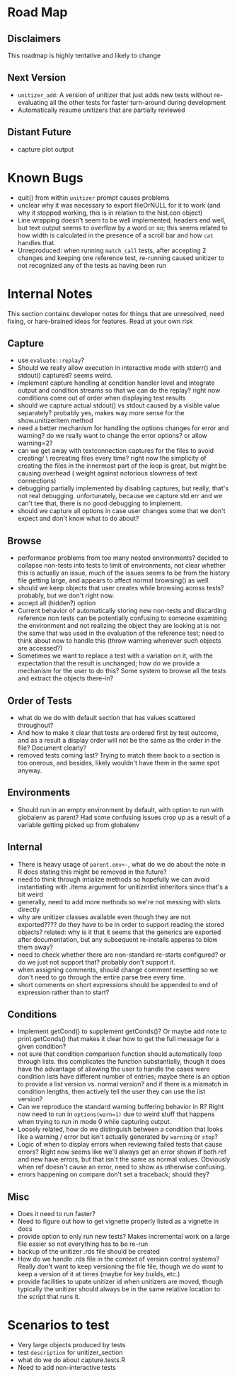# Road Map

## Disclaimers

This roadmap is highly tentative and likely to change

## Next Version

* `unitizer_add`: A version of unitizer that just adds new tests without 
  re-evaluating all the other tests for faster turn-around during development
* Automatically resume unitizers that are partially reviewed

## Distant Future

* capture plot output

# Known Bugs

* quit() from within `unitizer` prompt causes problems
* unclear why it was necessary to export fileOrNULL for it to work (and why
  it stopped working, this is in relation to the hist.con object)
* Line wrapping doesn't seem to be well implemented; headers end well, but
  text output seems to overflow by a word or so; this seems related to how width
  is calculated in the presence of a scroll bar and how `cat` handles that.
* Unreproduced: when running `match_call` tests, after accepting 2 changes and 
  keeping one reference test, re-running caused unitizer to not recognized any of 
  the tests as having been run

# Internal Notes

This section contains developer notes for things that are unresolved, need
fixing, or hare-brained ideas for features.  Read at your own risk

## Capture

* use `evaluate::replay`?
* Should we really allow execution in interactive mode with stderr() and 
  stdout() captured?  seems weird.
* implement capture handling at condition handler level and integrate output 
  and condition streams so that we can do the replay? right now conditions come
  out of order when displaying test results
* should we capture actual stdout() vs stdout caused by a visible
  value separately?  probably yes, makes way more sense for the
  show.unitizeritem method 
* need a better mechanism for handling the options changes for error and 
  warning?  do we really want to change the error options? or allow warning=2? 
* can we get away with textconnection captures for the files to avoid creating/
  \ recreating files every time?  right now the simplicity of creating the files 
  in the innermost part of the loop is great, but might be causing overhead (
  weight against notorious slowness of text connections)
* debugging partially implemented by disabling captures, but really,
  that's not real debugging.  unfortunately, because we capture std.err
  and we can't tee that, there is no good debugging to implement.
* should we capture all options in case user changes some that we don't expect
  and don't know what to do about?

## Browse

* performance problems from too many nested environments? decided 
  to collapse non-tests into tests to limit  of environments, not clear
  whether this is actually an issue, much of the issues seems to be from the
  history file getting large, and appears to affect normal browsing() as well.
* should we keep objects that user creates while browsing across tests?  
  probably, but we don't right now.
* accept all (hidden?) option
* Current behavior of automatically storing new non-tests and discarding 
  reference non tests can be potentially confusing to someone examining the
  environment and not realizing the object they are looking at is not the same
  that was used in the evaluation of the reference test; need to think about
  now to handle this (throw warning whenever such objects are accessed?)
* Sometimes we want to replace a test with a variation on it, with the expectation
  that the result is unchanged; how do we provide a mechanism for the user to
  do this?  Some system to browse all the tests and extract the objects there-in?

## Order of Tests

* what do we do with default section that has values scattered throughout?
* And how to make it clear that tests are ordered first by test outcome, and as
  a result a display order will not be the same as the order in the file?
  Document clearly?
* removed tests coming last?  Trying to match them back to a section is too
  onerous, and besides, likely wouldn't have them in the same spot anyway.

## Environments

* Should run in an empty environment by default, with option to run with 
  globalenv as parent?  Had some confusing issues crop up as a result of a 
  variable getting picked up from globalenv

## Internal

* There is heavy usage of `parent.env<-`, what do we do about the note in R docs
  stating this might be removed in the future?
* need to think through intialize methods so hopefully we can avoid instantiating
  with .items argument for unitizerlist inheritors since that's a bit weird 
* generally, need to add more methods so we're not messing with slots
  directly
* why are unitizer classes available even though they are not exported????
  do they have to be in order to support reading the stored objects?
  related: why is it that it seems that the generics are exported
  after documentation, but any subsequent re-installs apperas to blow them
  away?
* need to check whether there are non-standard re-starts configured?
  or do we just not support that? probably don't support it.
* when assigning comments, should change comment resetting so we don't
  need to go through the entire parse tree every time.
* short comments on short expressions should be appended to end of
  expression rather than to start?

## Conditions

* Implement getCond() to supplement getConds()?  Or maybe add note to 
  print.getConds() that makes it clear how to get the full message for a given
  condition?
* not sure that condition comparison function should automatically loop
  through lists. this complicates the function substantially, though it
  does have the advantage of allowing the user to handle the cases were
  condition lists have different number of entries; maybe there is an option
  to provide a list version vs. normal version? and if there is a mismatch
  in condition lengths, then actively tell the user they can use the
  list version?
* Can we reproduce the standard warning buffering behavior in R?  Right now 
  need to run in `options(warn=1)` due to weird stuff that happens when trying
  to run in mode 0 while capturing output.
* Loosely related, how do we distinguish between a condition that looks like a
  warning / error but isn't actually generated by `warning` or `stop`?
* Logic of when to display errors when reviewing failed tests that cause errors?
  Right now seems like we'll always get an error shown if both ref and new have
  errors, but that isn't the same as normal values.  Obviously when ref doesn't
  cause an error, need to show as otherwise confusing.
* errors happening on compare don't set a traceback; should they?

## Misc

* Does it need to run faster?
* Need to figure out how to get vignette properly listed as a vignette in docs
* provide option to only run new tests?  Makes incremental work on a large
  file easier so not everything has to be re-run
* backup of the unitizer .rds file should be created
* How do we handle .rds file in the context of version control systems?  Really
  don't want to keep versioning the file file, though we do want to keep a
  version of it at times (maybe for key builds, etc.)
* provide facilities to upate unitizer id when unitizers are moved, though
  typically the unitizer should always be in the same relative location
  to the script that runs it.

# Scenarios to test

* Very large objects produced by tests
* test `description` for unitizer_section
* what do we do about capture.tests.R
* Need to add non-interactive tests
